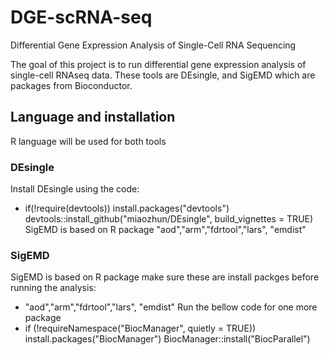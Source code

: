 # DGE-scRNA-seq
Differential Gene Expression Analysis of Single-Cell RNA Sequencing

The goal of this project is to run differential gene expression analysis of single-cell RNAseq data. These tools are DEsingle, and SigEMD which are packages from Bioconductor. 

## Language and installation
R language will be used for both tools

### DEsingle 
Install DEsingle using the code:
- if(!require(devtools)) install.packages("devtools")
devtools::install_github("miaozhun/DEsingle", build_vignettes = TRUE)
SigEMD is based on R package "aod","arm","fdrtool","lars", "emdist"

### SigEMD
SigEMD is based on R package make sure these are install packges before running the analysis:
- "aod","arm","fdrtool","lars", "emdist"
Run the bellow code for one more package
- if (!requireNamespace("BiocManager", quietly = TRUE))
install.packages("BiocManager")
BiocManager::install("BiocParallel")
